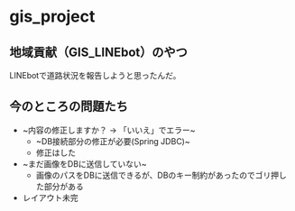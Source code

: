 # gis_project
## 地域貢献（GIS_LINEbot）のやつ

LINEbotで道路状況を報告しようと思ったんだ。

## 今のところの問題たち
- ~内容の修正しますか？ -> 「いいえ」でエラー~
  - ~DB接続部分の修正が必要(Spring JDBC)~
  - 修正はした
- ~まだ画像をDBに送信していない~
  - 画像のパスをDBに送信できるが、DBのキー制約があったのでゴリ押した部分がある
- レイアウト未完

